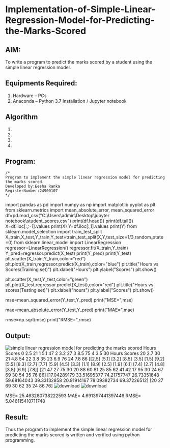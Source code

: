 # Implementation-of-Simple-Linear-Regression-Model-for-Predicting-the-Marks-Scored

## AIM:
To write a program to predict the marks scored by a student using the simple linear regression model.

## Equipments Required:
1. Hardware – PCs
2. Anaconda – Python 3.7 Installation / Jupyter notebook

## Algorithm
1. 
2. 
3. 
4. 

## Program:
```
/*
Program to implement the simple linear regression model for predicting the marks scored.
Developed by:Eesha Ranka 
RegisterNumber:24900107 
*/
```
import pandas as pd
import numpy as np
import matplotlib.pyplot as plt
from sklearn.metrics import mean_absolute_error, mean_squared_error
df=pd.read_csv("C:\\Users\\admin\\Desktop\\jupyter notebook\\student_scores.csv")
print(df.head())
print(df.tail())
X=df.iloc[:,:-1].values
print(X)
Y=df.iloc[:,1].values
print(Y)
from sklearn.model_selection import train_test_split
X_train,X_test,Y_train,Y_test=train_test_split(X,Y,test_size=1/3,random_state=0)
from sklearn.linear_model import LinearRegression
regressor=LinearRegression()
regressor.fit(X_train,Y_train)
Y_pred=regressor.predict(X_test)
print(Y_pred)
print(Y_test)
plt.scatter(X_train,Y_train,color="red")
plt.plot(X_train,regressor.predict(X_train),color="blue")
plt.title("Hours vs Scores(Training set)")
plt.xlabel("Hours")
plt.ylabel("Scores")
plt.show()

plt.scatter(X_test,Y_test,color="green")
plt.plot(X_test,regressor.predict(X_test),color="red")
plt.title("Hours vs scores(Testing set)")
plt.xlabel("hours")
plt.ylabel("Scores")
plt.show()

mse=mean_squared_error(Y_test,Y_pred)
print("MSE=",mse)

mae=mean_absolute_error(Y_test,Y_pred)
print("MAE=",mae)

rmse=np.sqrt(mse)
print("RMSE=",rmse)

## Output:
![simple linear regression model for predicting the marks scored](sam.png)
   Hours  Scores
0    2.5      21
1    5.1      47
2    3.2      27
3    8.5      75
4    3.5      30
    Hours  Scores
20    2.7      30
21    4.8      54
22    3.8      35
23    6.9      76
24    7.8      86
[[2.5]
 [5.1]
 [3.2]
 [8.5]
 [3.5]
 [1.5]
 [9.2]
 [5.5]
 [8.3]
 [2.7]
 [7.7]
 [5.9]
 [4.5]
 [3.3]
 [1.1]
 [8.9]
 [2.5]
 [1.9]
 [6.1]
 [7.4]
 [2.7]
 [4.8]
 [3.8]
 [6.9]
 [7.8]]
[21 47 27 75 30 20 88 60 81 25 85 62 41 42 17 95 30 24 67 69 30 54 35 76
 86]
[17.04289179 33.51695377 74.21757747 26.73351648 59.68164043 39.33132858
 20.91914167 78.09382734 69.37226512]
[20 27 69 30 62 35 24 86 76]
![download](https://github.com/user-attachments/assets/dfa2e5d2-3610-4525-b2a3-29eae33b6a52)
![download](https://github.com/user-attachments/assets/f6482012-b319-478d-8951-b81824aae07b)

MSE= 25.463280738222593
MAE= 4.691397441397446
RMSE= 5.046115410711748




## Result:
Thus the program to implement the simple linear regression model for predicting the marks scored is written and verified using python programming.
